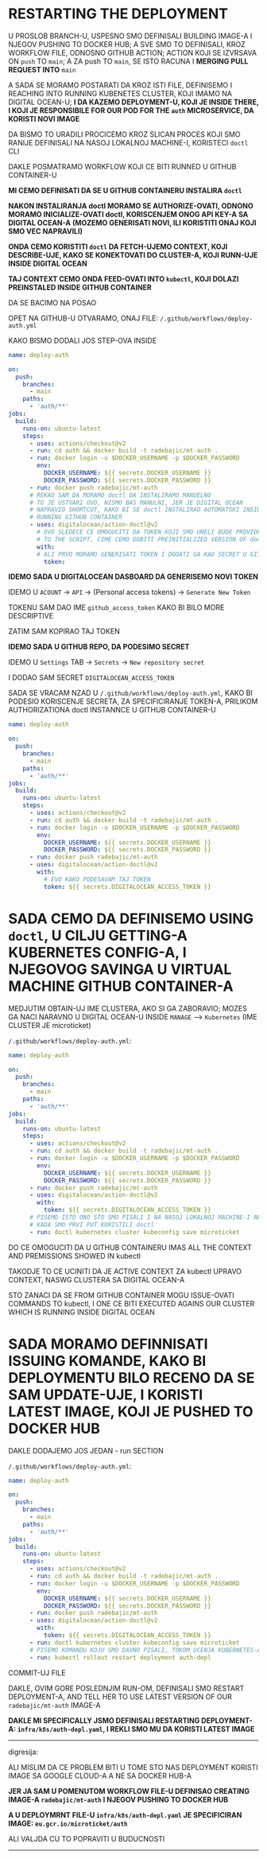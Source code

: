 # RESTARTING THE DEPLOYMENT

U PROSLOB BRANCH-U, USPESNO SMO DEFINISALI BUILDING IMAGE-A I NJEGOV PUSHING TO DOCKER HUB; A SVE SMO TO DEFINISALI, KROZ WORKFLOW FILE, ODNOSNO GITHUB ACTION; ACTION KOJI SE IZVRSAVA ON `push` TO `main`; A ZA push TO `main`, SE ISTO RACUNA I **MERGING PULL REQUEST INTO** `main`

A SADA SE MORAMO POSTARATI DA KROZ ISTI FILE, DEFINISEMO I REACHING INTO RUNNING KUBENETES CLUSTER, KOJI IMAMO NA DIGITAL OCEAN-U; **I DA KAZEMO DEPLOYMENT-U, KOJI JE INSIDE THERE, I KOJI JE RESPONSIBILE FOR OUR POD FOR THE `auth` MICROSERVICE, DA KORISTI NOVI IMAGE**

DA BISMO TO URADILI PROCICEMO KROZ SLICAN PROCES KOJI SMO RANIJE DEFINISALI NA NASOJ LOKALNOJ MACHINE-I, KORISTECI `doctl` CLI

DAKLE POSMATRAMO WORKFLOW KOJI CE BITI RUNNED U GITHUB CONTAINER-U

**MI CEMO DEFINISATI DA SE U GITHUB CONTAINERU INSTALIRA `doctl`**

**NAKON INSTALIRANJA doctl MORAMO SE AUTHORIZE-OVATI, ODNONO MORAMO INICIALIZE-OVATI doctl, KORISCENJEM ONOG API KEY-A SA DIGITAL OCEAN-A (MOZEMO GENERISATI NOVI, ILI KORISTITI ONAJ KOJI SMO VEC NAPRAVILI)**

**ONDA CEMO KORISTITI `doctl` DA FETCH-UJEMO CONTEXT, KOJI DESCRIBE-UJE, KAKO SE KONEKTOVATI DO CLUSTER-A, KOJI RUNN-UJE INSIDE DIGITAL OCEAN**

**TAJ CONTEXT CEMO ONDA FEED-OVATI INTO `kubectl`, KOJI DOLAZI PREINSTALED INSIDE GITHUB CONTAINER**

DA SE BACIMO NA POSAO

OPET NA GITHUB-U OTVARAMO, ONAJ FILE: `/.github/workflows/deploy-auth.yml`

KAKO BISMO DODALI JOS STEP-OVA INSIDE

```yml
name: deploy-auth

on:
  push:
    branches:
      - main
    paths:
      - 'auth/**'
jobs:
  build:
    runs-on: ubuntu-latest
    steps:
      - uses: actions/checkout@v2   
      - run: cd auth && docker build -t radebajic/mt-auth .
      - run: docker login -u $DOCKER_USERNAME -p $DOCKER_PASSWORD
        env:
          DOCKER_USERNAME: ${{ secrets.DOCKER_USERNAME }}
          DOCKER_PASSWORD: ${{ secrets.DOCKER_PASSWORD }}
      - run: docker push radebajic/mt-auth
      # REKAO SAM DA MORAMO doctl DA INSTALIRAMO MANUELNO
      # TO JE USTVARI OVO, NISMO BAS MANULNI, JER JE DIGITAL OCEAN
      # NAPRAVIO SHORTCUT, KAKO BI SE doctl INSTALIRAO AUTOMATSKI INSIDE
      # RUNNING GITHUB CONTAINER
      - uses: digitalocean/action-doctl@v2
        # OVO SLEDECE CE OMOGUCITI DA TOKEN KOJI SMO UNELI BUDE PROVIDED
        # TO THE SCRIPT, CIME CEMO DOBITI PREINITIALIZED VERSION OF doctl
        with:
        # ALI PRVO MORAMO GENERISATI TOKEN I DODATI GA KAO SECRET U GITHUB REPO
          token: 
```

**IDEMO SADA U DIGITALOCEAN DASBOARD DA GENERISEMO NOVI TOKEN**

IDEMO U `ACOUNT` -> `API` -> (Personal access tokens) -> `Generate New Token`

TOKENU SAM DAO IME `github_access_token` KAKO BI BILO MORE DESCRIPTIVE

ZATIM SAM KOPIRAO TAJ TOKEN

**IDEMO SADA U GITHUB REPO, DA PODESIMO SECRET**

IDEMO U `Settings` TAB -> `Secrets` -> `New repository secret`

I DODAO SAM SECRET `DIGITALOCEAN_ACCESS_TOKEN`

SADA SE VRACAM NZAD U `/.github/workflows/deploy-auth.yml`, KAKO BI PODESIO KORISCENJE SECRETA, ZA SPECIFICIRANJE TOKEN-A, PRILIKOM AUTHORIZATIONA doctl INSTANNCE U GITHUB CONTAINER-U

```yml
name: deploy-auth

on:
  push:
    branches:
      - main
    paths:
      - 'auth/**'
jobs:
  build:
    runs-on: ubuntu-latest
    steps:
      - uses: actions/checkout@v2   
      - run: cd auth && docker build -t radebajic/mt-auth .
      - run: docker login -u $DOCKER_USERNAME -p $DOCKER_PASSWORD
        env:
          DOCKER_USERNAME: ${{ secrets.DOCKER_USERNAME }}
          DOCKER_PASSWORD: ${{ secrets.DOCKER_PASSWORD }}
      - run: docker push radebajic/mt-auth
      - uses: digitalocean/action-doctl@v2
        with:
          # EVO KAKO PODESAVAM TAJ TOKEN
          token: ${{ secrets.DIGITALOCEAN_ACCESS_TOKEN }}
```

# SADA CEMO DA DEFINISEMO USING `doctl`, U CILJU GETTING-A KUBERNETES CONFIG-A, I NJEGOVOG SAVINGA U VIRTUAL MACHINE GITHUB CONTAINER-A

MEDJUTIM OBTAIN-UJ IME CLUSTERA, AKO SI GA ZABORAVIO; MOZES GA NACI NARAVNO U DIGITAL OCEAN-U INSIDE `MANAGE` --> `Kubernetes` (IME CLUSTER JE microticket)

`/.github/workflows/deploy-auth.yml`:

```yml
name: deploy-auth

on:
  push:
    branches:
      - main
    paths:
      - 'auth/**'
jobs:
  build:
    runs-on: ubuntu-latest
    steps:
      - uses: actions/checkout@v2   
      - run: cd auth && docker build -t radebajic/mt-auth .
      - run: docker login -u $DOCKER_USERNAME -p $DOCKER_PASSWORD
        env:
          DOCKER_USERNAME: ${{ secrets.DOCKER_USERNAME }}
          DOCKER_PASSWORD: ${{ secrets.DOCKER_PASSWORD }}
      - run: docker push radebajic/mt-auth
      - uses: digitalocean/action-doctl@v2
        with:
          token: ${{ secrets.DIGITALOCEAN_ACCESS_TOKEN }}
      # PISEMO ISTO ONO STO SMO PISALI I NA NASOJ LOKALNOJ MACHINE-I NESTO RANIJE
      # KADA SMO PRVI PUT KORISTILI doctl
      - run: doctl kubernetes cluster kubeconfig save microticket

```

DO CE OMOGUCITI DA U GITHUB CONTAINERU IMAS ALL THE CONTEXT AND PREMISSIONS SHOWED IN kubectl

TAKODJE TO CE UCINITI DA JE ACTIVE CONTEXT ZA kubectl UPRAVO CONTEXT, NASWG CLUSTERA SA DIGITAL OCEAN-A

STO ZANACI DA SE FROM GITHUB CONTAINER MOGU ISSUE-OVATI COMMANDS TO kubectl, I ONE CE BITI EXECUTED AGAINS OUR CLUSTER WHICH IS RUNNING INSIDE DIGITAL OCEAN

# SADA MORAMO DEFINNISATI ISSUING KOMANDE, KAKO BI DEPLOYMENTU BILO RECENO DA SE SAM UPDATE-UJE, I KORISTI LATEST IMAGE, KOJI JE PUSHED TO DOCKER HUB

DAKLE DODAJEMO JOS JEDAN - run SECTION

`/.github/workflows/deploy-auth.yml`:

```yml
name: deploy-auth

on:
  push:
    branches:
      - main
    paths:
      - 'auth/**'
jobs:
  build:
    runs-on: ubuntu-latest
    steps:
      - uses: actions/checkout@v2   
      - run: cd auth && docker build -t radebajic/mt-auth .
      - run: docker login -u $DOCKER_USERNAME -p $DOCKER_PASSWORD
        env:
          DOCKER_USERNAME: ${{ secrets.DOCKER_USERNAME }}
          DOCKER_PASSWORD: ${{ secrets.DOCKER_PASSWORD }}
      - run: docker push radebajic/mt-auth
      - uses: digitalocean/action-doctl@v2
        with:
          token: ${{ secrets.DIGITALOCEAN_ACCESS_TOKEN }}
      - run: doctl kubernetes cluster kubeconfig save microticket
      # PISEMO KOMANDU KOJU SMO DAVNO PISALI, TOKOM UCENJA KUBERNETES-A
      - run: kubectl rollout restart deployment auth-depl

```

COMMIT-UJ FILE

DAKLE, OVIM GORE POSLEDNJIM RUN-OM, DEFINISALI SMO RESTART DEPLOYMENT-A, AND TELL HER TO USE LATEST VERSION OF OUR `radebajic/mt-auth` IMAGE-A

**DAKLE MI SPECIFICALLY JSMO DEFINISALI RESTARTING DEPLOYMENT-A: `infra/k8s/auth-depl.yaml`, I REKLI SMO MU DA KORISTI LATEST IMAGE**

***

digresija:

ALI MISLIM DA CE PROBLEM BITI U TOME STO NAS DEPLOYMENT KORISTI IMAGE SA GOOGLE CLOUD-A A NE SA DOCKER HUB-A

**JER JA SAM U POMENUTOM WORKFLOW FILE-U DEFINISAO CREATING IMAGE-A `radebajic/mt-auth` I NJEGOV PUSHING TO DOCKER HUB**

**A U DEPLOYMRNT FILE-U `infra/k8s/auth-depl.yaml` JE SPECIFICIRAN IMAGE: `eu.gcr.io/microticket/auth`**

ALI VALJDA CU TO POPRAVITI U BUDUCNOSTI

***
